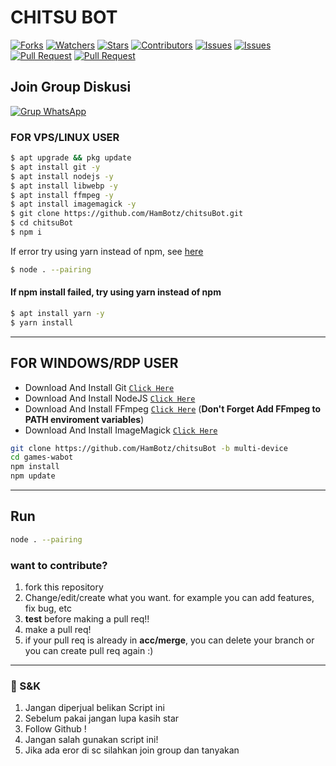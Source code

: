 # CHITSU BOT

<a href="https://github.com/HamBotz/chitsuBot/network/members"><img title="Forks" src="https://img.shields.io/github/forks/HamBotz/chitsuBot?label=Forks&color=blue&style=flat-square"></a>
<a href="https://github.com/HamBotz/chitsuBot/watchers"><img title="Watchers" src="https://img.shields.io/github/watchers/HamBotz/chitsuBot?label=Watchers&color=green&style=flat-square"></a>
<a href="https://github.com/HamBotz/chitsuBot/stargazers"><img title="Stars" src="https://img.shields.io/github/stars/HamBotz/chitsuBot?label=Stars&color=yellow&style=flat-square"></a>
<a href="https://github.com/HamBotz/chitsuBot/graphs/contributors"><img title="Contributors" src="https://img.shields.io/github/contributors/HamBotz/chitsuBot?label=Contributors&color=blue&style=flat-square"></a>
<a href="https://github.com/HamBotz/chitsuBot/issues"><img title="Issues" src="https://img.shields.io/github/issues/HamBotz/chitsuBot?label=Issues&color=success&style=flat-square"></a>
<a href="https://github.com/HamBotz/chitsuBot/issues?q=is%3Aissue+is%3Aclosed"><img title="Issues" src="https://img.shields.io/github/issues-closed/HamBotz/chitsuBot?label=Issues&color=red&style=flat-square"></a>
<a href="https://github.com/HamBotz/chitsuBot/pulls"><img title="Pull Request" src="https://img.shields.io/github/issues-pr/HamBotz/chitsuBot?label=PullRequest&color=success&style=flat-square"></a>
<a href="https://github.com/HamBotz/chitsuBot/pulls?q=is%3Apr+is%3Aclosed"><img title="Pull Request" src="https://img.shields.io/github/issues-pr-closed/HamBotz/chitsuBot?label=PullRequest&color=red&style=flat-square"></a>

## Join Group Diskusi
[![Grup WhatsApp](https://img.shields.io/badge/WhatsApp%20Group-25D366?style=for-the-badge&logo=whatsapp&logoColor=white)](https://chat.whatsapp.com/Iu96JySC9ZzBGJNEu0qNm6)

### FOR VPS/LINUX USER

```sh
$ apt upgrade && pkg update
$ apt install git -y
$ apt install nodejs -y
$ apt install libwebp -y
$ apt install ffmpeg -y
$ apt install imagemagick -y
$ git clone https://github.com/HamBotz/chitsuBot.git
$ cd chitsuBot
$ npm i 
```
If error try using yarn instead of npm, see [here](https://github.com/HamBotz/chitsuBot/tree/multi-device#if-npm-install-failed--try--using-yarn-instead-of-npm)
```sh
$ node . --pairing
```

#### If npm install failed, try using yarn instead of npm
```sh
$ apt install yarn -y
$ yarn install
```
---------
## FOR WINDOWS/RDP USER

* Download And Install Git [`Click Here`](https://git-scm.com/downloads)
* Download And Install NodeJS [`Click Here`](https://nodejs.org/en/download)
* Download And Install FFmpeg [`Click Here`](https://ffmpeg.org/download.html) (**Don't Forget Add FFmpeg to PATH enviroment variables**)
* Download And Install ImageMagick [`Click Here`](https://imagemagick.org/script/download.php)

```bash
git clone https://github.com/HamBotz/chitsuBot -b multi-device
cd games-wabot
npm install
npm update
```
---------
## Run

```bash
node . --pairing
```


### want to contribute?
1. fork this repository
2. Change/edit/create what you want. for example you can add features, fix bug, etc
3. **test** before making a pull req!!
4. make a pull req!
5. if your pull req is already in **acc/merge**, you can delete your branch or you can create pull req again :)

---------
### 📮 S&K
1. Jangan diperjual belikan Script ini
2. Sebelum pakai jangan lupa kasih star
3. Follow Github !
4. Jangan salah gunakan script ini!
5. Jika ada eror di sc silahkan join group dan tanyakan 